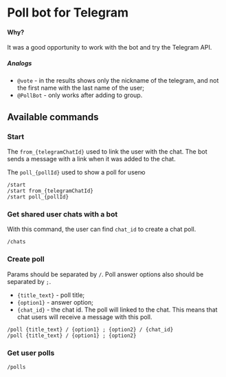 # Poll bot for Telegram

#### Why?

It was a good opportunity to work with the bot and try the Telegram API.

##### Analogs

- `@vote` - in the results shows only the nickname of the telegram, and not the first name with the last name of the user;
- `@PollBot` - only works after adding to group.

## Available commands

### Start

The `from_{telegramChatId}` used to link the user with the chat. The bot sends a message with a link when it was added to the chat.

The `poll_{pollId}` used to show a poll for userю
```
/start
/start from_{telegramChatId}
/start poll_{pollId}
```

### Get shared user chats with a bot
With this command, the user can find `chat_id` to create a chat poll.
```
/chats
```

### Create poll
Params should be separated by `/`. Poll answer options also should be separated by `;`.
- `{title_text}` - poll title;
- `{option1}` - answer option;
- `{chat_id}` - the chat id. The poll will linked to the chat. This means that chat users will receive a message with this poll.
```
/poll {title_text} / {option1} ; {option2} / {chat_id}
/poll {title_text} / {option1} ; {option2}
```

### Get user polls
```
/polls
```